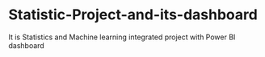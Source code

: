 # Statistic-Project-and-its-dashboard
It is  Statistics and Machine learning integrated project with Power BI dashboard 

